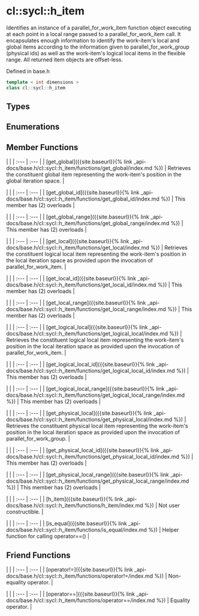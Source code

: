 ---
---
# cl::sycl::h_item

Identifies an instance of a parallel_for_work_item function object executing at each point in a local range passed to a parallel_for_work_item call. It encapsulates enough information to identify the work-item's local and global items according to the information given to parallel_for_work_group (physical ids) as well as the work-item's logical local items in the flexible range. All returned item objects are offset-less. 

Defined in base.h

```cpp
template < int dimensions >
class cl::sycl::h_item
```

## Types

## Enumerations

## Member Functions

   |   |
| :--- | :--- |
| [get_global]({{site.baseurl}}{% link _api-docs/base.h/cl::sycl::h_item/functions/get_global/index.md %}) | Retrieves the constituent global item representing the work-item's position in the global iteration space.  |

   |   |
| :--- | :--- |
| [get_global_id]({{site.baseurl}}{% link _api-docs/base.h/cl::sycl::h_item/functions/get_global_id/index.md %}) | This member has (2) overloads |

   |   |
| :--- | :--- |
| [get_global_range]({{site.baseurl}}{% link _api-docs/base.h/cl::sycl::h_item/functions/get_global_range/index.md %}) | This member has (2) overloads |

   |   |
| :--- | :--- |
| [get_local]({{site.baseurl}}{% link _api-docs/base.h/cl::sycl::h_item/functions/get_local/index.md %}) | Retrieves the constituent logical local item representing the work-item's position in the local iteration space as provided upon the invocation of parallel_for_work_item.  |

   |   |
| :--- | :--- |
| [get_local_id]({{site.baseurl}}{% link _api-docs/base.h/cl::sycl::h_item/functions/get_local_id/index.md %}) | This member has (2) overloads |

   |   |
| :--- | :--- |
| [get_local_range]({{site.baseurl}}{% link _api-docs/base.h/cl::sycl::h_item/functions/get_local_range/index.md %}) | This member has (2) overloads |

   |   |
| :--- | :--- |
| [get_logical_local]({{site.baseurl}}{% link _api-docs/base.h/cl::sycl::h_item/functions/get_logical_local/index.md %}) | Retrieves the constituent logical local item representing the work-item's position in the local iteration space as provided upon the invocation of parallel_for_work_item.  |

   |   |
| :--- | :--- |
| [get_logical_local_id]({{site.baseurl}}{% link _api-docs/base.h/cl::sycl::h_item/functions/get_logical_local_id/index.md %}) | This member has (2) overloads |

   |   |
| :--- | :--- |
| [get_logical_local_range]({{site.baseurl}}{% link _api-docs/base.h/cl::sycl::h_item/functions/get_logical_local_range/index.md %}) | This member has (2) overloads |

   |   |
| :--- | :--- |
| [get_physical_local]({{site.baseurl}}{% link _api-docs/base.h/cl::sycl::h_item/functions/get_physical_local/index.md %}) | Retrieves the constituent physical local item representing the work-item's position in the local iteration space as provided upon the invocation of parallel_for_work_group.  |

   |   |
| :--- | :--- |
| [get_physical_local_id]({{site.baseurl}}{% link _api-docs/base.h/cl::sycl::h_item/functions/get_physical_local_id/index.md %}) | This member has (2) overloads |

   |   |
| :--- | :--- |
| [get_physical_local_range]({{site.baseurl}}{% link _api-docs/base.h/cl::sycl::h_item/functions/get_physical_local_range/index.md %}) | This member has (2) overloads |

   |   |
| :--- | :--- |
| [h_item]({{site.baseurl}}{% link _api-docs/base.h/cl::sycl::h_item/functions/h_item/index.md %}) | Not user constructible.  |

   |   |
| :--- | :--- |
| [is_equal]({{site.baseurl}}{% link _api-docs/base.h/cl::sycl::h_item/functions/is_equal/index.md %}) | Helper function for calling operator==() |


## Friend Functions

   |   |
| :--- | :--- |
| [operator!=]({{site.baseurl}}{% link _api-docs/base.h/cl::sycl::h_item/functions/operator!=/index.md %}) | Non-equality operator.  |

   |   |
| :--- | :--- |
| [operator==]({{site.baseurl}}{% link _api-docs/base.h/cl::sycl::h_item/functions/operator==/index.md %}) | Equality operator.  |

